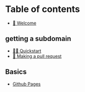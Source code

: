 # Table of contents

* [👋 Welcome](README.md)

## getting a subdomain

* [🏃‍♂️ Quickstart](getting-a-subdomain/quickstart.md)
* [🤝 Making a pull request](getting-a-subdomain/publish-your-docs.md)

## Basics

* [Github Pages](basics/editor.md)
